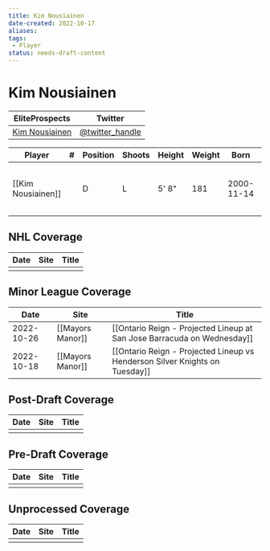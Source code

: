 ```yaml
---
title: Kim Nousiainen
date-created: 2022-10-17
aliases: 
tags:
 - Player
status: needs-draft-content
---
```


# Kim Nousiainen

| EliteProspects                                                                | Twitter                                 |
| ----------------------------------------------------------------------------- | --------------------------------------- |
| [Kim Nousiainen](https://www.eliteprospects.com/player/332966/kim-nousiainen) | [@twitter_handle](https://twitter.com/) |

| Player             | \#  | Position | Shoots | Height | Weight | Born       | Birthplace  | Draft                        |
| ------------------ | --- | -------- | ------ | ------ | ------ | ---------- | ----------- | ---------------------------- |
| [[Kim Nousiainen]] |     | D        | L      | 5' 8"  | 181    | 2000-11-14 | Kuopio, FIN | LAK 4th Rd 2019, 119 overall | 



## NHL  Coverage
| Date | Site | Title |
| ---- | ---- | ----- |
|      |      |       |



## Minor League Coverage
| Date | Site | Title |
| ---- | ---- | ----- |
| 2022-10-26 | [[Mayors Manor]] | [[Ontario Reign - Projected Lineup at San Jose Barracuda on Wednesday]]                                                                                                   |
| 2022-10-18 | [[Mayors Manor]] | [[Ontario Reign - Projected Lineup vs Henderson Silver Knights on Tuesday]]                                                                                                       |



## Post-Draft Coverage
| Date | Site | Title |
| ---- | ---- | ----- |
|      |      |       |



## Pre-Draft Coverage
| Date | Site | Title |
| ---- | ---- | ----- |
|      |      |       |


## Unprocessed Coverage
| Date | Site | Title |
| ---- | ---- | ----- |
|      |      |       |
